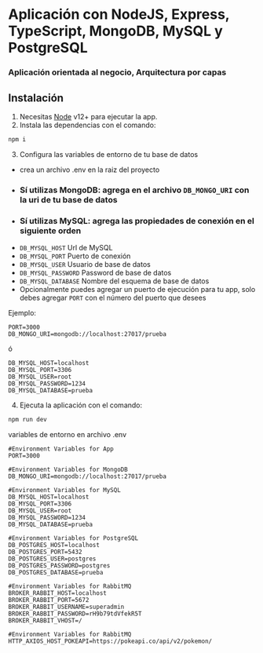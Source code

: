 # Aplicación con NodeJS, Express, TypeScript, MongoDB, MySQL y PostgreSQL

### Aplicación orientada al negocio, Arquitectura por capas

## Instalación

1. Necesitas [Node](https://nodejs.org/) v12+ para ejecutar la app.
2. Instala las dependencias con el comando:
```sh
npm i
```
3. Configura las variables de entorno de tu base de datos
- crea un archivo .env en la raiz del proyecto
- ### Sí utilizas MongoDB: agrega en el archivo `DB_MONGO_URI` con la uri de tu base de datos
- ### Sí utilizas MySQL: agrega las propiedades de conexión en el siguiente orden
- `DB_MYSQL_HOST` Url de MySQL
- `DB_MYSQL_PORT` Puerto de conexión
- `DB_MYSQL_USER` Usuario de base de datos
- `DB_MYSQL_PASSWORD` Password de base de datos
- `DB_MYSQL_DATABASE` Nombre del esquema de base de datos
- Opcionalmente puedes agregar un  puerto de ejecución para tu app, solo debes agregar `PORT` con el número del puerto que desees

Ejemplo: 
```
PORT=3000
DB_MONGO_URI=mongodb://localhost:27017/prueba
```

ó

```
DB_MYSQL_HOST=localhost
DB_MYSQL_PORT=3306
DB_MYSQL_USER=root
DB_MYSQL_PASSWORD=1234
DB_MYSQL_DATABASE=prueba
```

4. Ejecuta la aplicación con el comando:

```sh
npm run dev
```

variables de entorno en archivo .env
```
#Environment Variables for App
PORT=3000

#Environment Variables for MongoDB
DB_MONGO_URI=mongodb://localhost:27017/prueba

#Environment Variables for MySQL
DB_MYSQL_HOST=localhost
DB_MYSQL_PORT=3306
DB_MYSQL_USER=root
DB_MYSQL_PASSWORD=1234
DB_MYSQL_DATABASE=prueba

#Environment Variables for PostgreSQL
DB_POSTGRES_HOST=localhost
DB_POSTGRES_PORT=5432
DB_POSTGRES_USER=postgres
DB_POSTGRES_PASSWORD=postgres
DB_POSTGRES_DATABASE=prueba

#Environment Variables for RabbitMQ
BROKER_RABBIT_HOST=localhost
BROKER_RABBIT_PORT=5672
BROKER_RABBIT_USERNAME=superadmin
BROKER_RABBIT_PASSWORD=rH9b79tdVfekR5T
BROKER_RABBIT_VHOST=/

#Environment Variables for RabbitMQ
HTTP_AXIOS_HOST_POKEAPI=https://pokeapi.co/api/v2/pokemon/
```


